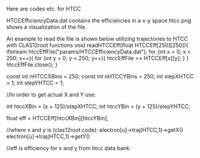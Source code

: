 Here are codes etc. for HTCC

HTCCEfficiencyData.dat contains the efficiencies in a x-y space
htcc.png shows a visualization of the file.

An example to read the file is shown below utilizing trajectories to HTCC with CLAS12root functions
void readHTCCEff(float HTCCEff[250][250]){
ifstream htccEffFile("params/HTCCEfficiencyData.dat");
for (int x = 0; x < 250; x++){
for (int y = 0; y < 250; y++){
htccEffFile >> HTCCEff[x][y];
}
}
htccEffFile.close();
} 

const int nHTCCXBins = 250;
const int nHTCCYBins = 250;
int stepXHTCC = 1;
int stepYHTCC = 1;

//In order to get actual X and Y  use:

int htccXBin = (x + 125)/stepXHTCC;
int htccYBin = (y + 125)/stepYHTCC;

float eff = HTCCEff[htccXBin][htccYBin];

//where x and y is (clas12root code):
electron[u]->traj(HTCC,1)->getX()
electron[u]->traj(HTCC,1)->getY()

//eff is efficiency for x and y from htcc data bank.